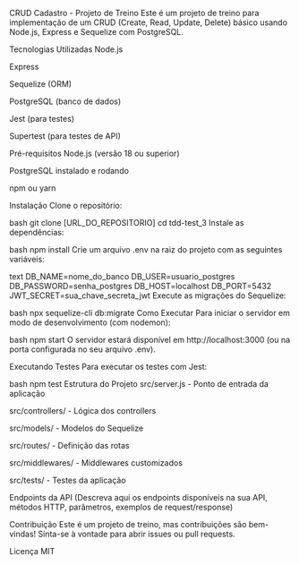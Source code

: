 CRUD Cadastro - Projeto de Treino
Este é um projeto de treino para implementação de um CRUD (Create, Read, Update, Delete) básico usando Node.js, Express e Sequelize com PostgreSQL.

Tecnologias Utilizadas
Node.js

Express

Sequelize (ORM)

PostgreSQL (banco de dados)

Jest (para testes)

Supertest (para testes de API)

Pré-requisitos
Node.js (versão 18 ou superior)

PostgreSQL instalado e rodando

npm ou yarn

Instalação
Clone o repositório:

bash
git clone [URL_DO_REPOSITORIO]
cd tdd-test_3
Instale as dependências:

bash
npm install
Crie um arquivo .env na raiz do projeto com as seguintes variáveis:

text
DB_NAME=nome_do_banco
DB_USER=usuario_postgres
DB_PASSWORD=senha_postgres
DB_HOST=localhost
DB_PORT=5432
JWT_SECRET=sua_chave_secreta_jwt
Execute as migrações do Sequelize:

bash
npx sequelize-cli db:migrate
Como Executar
Para iniciar o servidor em modo de desenvolvimento (com nodemon):

bash
npm start
O servidor estará disponível em http://localhost:3000 (ou na porta configurada no seu arquivo .env).

Executando Testes
Para executar os testes com Jest:

bash
npm test
Estrutura do Projeto
src/server.js - Ponto de entrada da aplicação

src/controllers/ - Lógica dos controllers

src/models/ - Modelos do Sequelize

src/routes/ - Definição das rotas

src/middlewares/ - Middlewares customizados

src/tests/ - Testes da aplicação

Endpoints da API
(Descreva aqui os endpoints disponíveis na sua API, métodos HTTP, parâmetros, exemplos de request/response)

Contribuição
Este é um projeto de treino, mas contribuições são bem-vindas! Sinta-se à vontade para abrir issues ou pull requests.

Licença
MIT